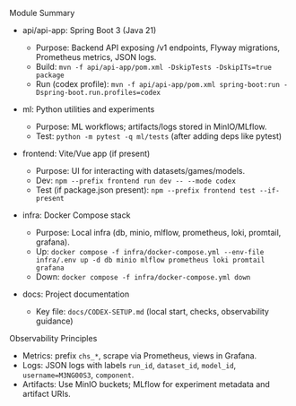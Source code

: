 Module Summary

- api/api-app: Spring Boot 3 (Java 21)
  - Purpose: Backend API exposing /v1 endpoints, Flyway migrations, Prometheus metrics, JSON logs.
  - Build: `mvn -f api/api-app/pom.xml -DskipTests -DskipITs=true package`
  - Run (codex profile): `mvn -f api/api-app/pom.xml spring-boot:run -Dspring-boot.run.profiles=codex`

- ml: Python utilities and experiments
  - Purpose: ML workflows; artifacts/logs stored in MinIO/MLflow.
  - Test: `python -m pytest -q ml/tests` (after adding deps like pytest)

- frontend: Vite/Vue app (if present)
  - Purpose: UI for interacting with datasets/games/models.
  - Dev: `npm --prefix frontend run dev -- --mode codex`
  - Test (if package.json present): `npm --prefix frontend test --if-present`

- infra: Docker Compose stack
  - Purpose: Local infra (db, minio, mlflow, prometheus, loki, promtail, grafana).
  - Up: `docker compose -f infra/docker-compose.yml --env-file infra/.env up -d db minio mlflow prometheus loki promtail grafana`
  - Down: `docker compose -f infra/docker-compose.yml down`

- docs: Project documentation
  - Key file: `docs/CODEX-SETUP.md` (local start, checks, observability guidance)

Observability Principles

- Metrics: prefix `chs_*`, scrape via Prometheus, views in Grafana.
- Logs: JSON logs with labels `run_id`, `dataset_id`, `model_id`, `username=M3NG00S3`, `component`.
- Artifacts: Use MinIO buckets; MLflow for experiment metadata and artifact URIs.

